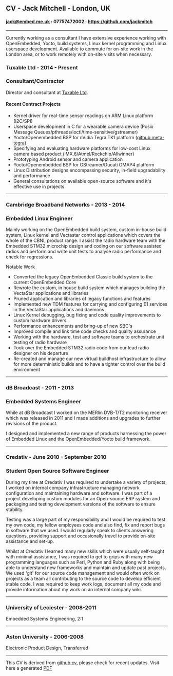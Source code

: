 ## CV - Jack Mitchell - London, UK

#### jack@embed.me.uk : 07757472002 : https://github.com/jackmitch
---

Currently working as a consultant I have extensive experience working with OpenEmbedded, Yocto, build systems, Linux kernel programming and Linux userspace development. Available to commute for on-site work in the London area, or to work remotely with on-site visits when necessary.

### Tuxable Ltd - 2014 - Present
### Consultant/Contractor

Director and consultant at [Tuxable Ltd](http://www.tuxable.co.uk).

#### Recent Contract Projects

- Kernel driver for real-time sensor readings on ARM Linux platform (I2C/SPI)
- Userspace development in C for a wearable camera device (Posix Message Queues/pthreads/ioctl/time-sensitive/gstreamer)
- Yocto/Openembedded BSP for nVidia Tegra TK1 platform ([github:meta-tegra](https://github.com/madisongh/meta-tegra))
- Specifying and evaluating hardware platforms for low-cost Linux camera based product (iMX.6/Atmel/Rockchip/Allwinner)
- Prototyping Android sensor and camera application
- Yocto/Openembedded BSP for GStreamer/Ducati OMAP4 platform
- Linux Distribution designs encompassing security, in-field upgradability and performance
- General consultations on available open-source software and it's effective use in projects

---

### Cambridge Broadband Networks - 2013 - 2014
### Embedded Linux Engineer

Mainly working on the OpenEmbedded build system, custom in-house build system, Linux kernel and Vectastar control applications which covers the whole of the CBNL product range. I assist the radio hardware team with the Embedded STM32 microchip design and coding on our software assisted radios and perform and write unit tests to analyse radio performance and check for regressions.

Notable Work
- Converted the legacy OpenEmbedded Classic build system to the current OpenEmbedded Core
- Rewrote the custom, in house build system which manages building the VectaStar applications and libraries
- Pruned application and libraries of legacy functions and features
- Implemented new TDM features for carrying and configuring E1 services in the VectaStar applications and daemons
- Linux Kernel debugging, bug fixing and code quality improvements to custom hardware drivers
- Performance enhancements and bring-up of new SBC's
- Improved compile and link time code checks and quality assurance
- Working with the hardware, test and software teams to orchestrate unit testing of radio hardware
- Took over the Embedded STM32 radio code from our lead radio designer on his departure
- Re-created and manage our new virtual buildhost infrastructure to allow for more deterministic builds and to have a tighter control over the build environment

---

### dB Broadcast - 2011 - 2013
### Embedded Systems Engineer

While at dB Broadcast I worked on the MERlin DVB-T/T2 monitoring receiver which was released in 2011 and I made additions and upgrades to further revisions of the product.

I designed and implemented a new range of products harnessing the power of Embedded Linux and the OpenEmbedded/Yocto build framework.

---

### Credativ - June 2010 - September 2010
### Student Open Source Software Engineer

During my time at Credativ I was required to undertake a variety of projects, I worked on internal company infrastructure managing network configuration and maintaining hardware and software. I was part of a project developing custom modules for an Open-source ERP system and packaging and testing development versions of the software to ensure stability.

Testing was a large part of my responsibility and I would be required to test my own code, my fellow employees code and also find, fix and report bugs in software that we used. I would regularly speak to clients answering questions, providing support and occasionally travel to provide on-site assistance and set-up.

Whilst at Credativ I learned many new skills which were usually self-taught with minimal assistance, I was required to get to grips with many new programming languages such as Perl, Python and Ruby along with being able to understand new frameworks and maintain and update past projects. We used 'git' for our source code management and would often work on projects as a team all contributing to the source code to develop efficient stable code. I was required to keep work logs, document all my code and provide information about my work on an internal company wiki.

---

### University of Leciester - 2008-2011
Embedded Systems Engineering, 2:1

---

### Aston University - 2006-2008
Electronic Product Design, Transferred

---

This CV is derived from [github:cv](https://github.com/jackmitch/cv), please check for recent updates. Visit here a generated [PDF](http://gitprint.com/jackmitch/cv/blob/master/README.md)
